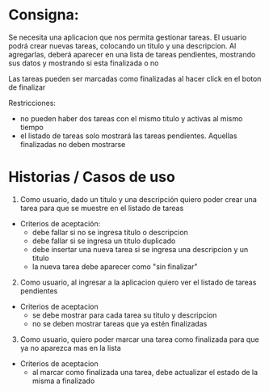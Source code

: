 Consigna:
=========

Se necesita una aplicacion que nos permita gestionar tareas.
El usuario podrá crear nuevas tareas, colocando un titulo y una descripcion.
Al agregarlas, deberá aparecer en una lista de tareas pendientes, mostrando sus datos y mostrando si esta finalizada o no

Las tareas pueden ser marcadas como finalizadas al hacer click en el boton de finalizar

Restricciones: 
- no pueden haber dos tareas con el mismo titulo y activas al mismo tiempo
- el listado de tareas solo mostrará las tareas pendientes. Aquellas finalizadas no deben mostrarse

Historias / Casos de uso 
========================

1. Como usuario, dado un titulo y una descripción quiero poder crear una tarea para que se muestre en el listado de tareas
  - Criterios de aceptación:
    - debe fallar si no se ingresa titulo o descripcion
    - debe fallar si se ingresa un titulo duplicado
    - debe insertar una nueva tarea si se ingresa una descripcion y un titulo 
    - la nueva tarea debe aparecer como "sin finalizar"

2. Como usuario, al ingresar a la aplicacion quiero ver el listado de tareas pendientes
  - Criterios de aceptacion
    - se debe mostrar para cada tarea su titulo y descripcion
    - no se deben mostrar tareas que ya estén finalizadas

3. Como usuario, quiero poder marcar una tarea como finalizada para que ya no aparezca mas en la lista
  - Criterios de aceptacion
    - al marcar como finalizada una tarea, debe actualizar el estado de la misma a finalizado
    

